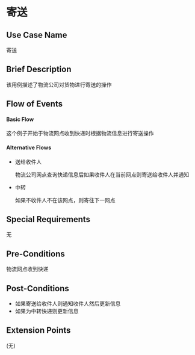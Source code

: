 寄送
========

## Use Case Name

寄送

## Brief Description

该用例描述了物流公司对货物进行寄送的操作

## Flow of Events

#### Basic Flow

这个例子开始于物流网点收到快递时根据物流信息进行寄送操作

#### Alternative Flows

- 送给收件人

	物流公司网点查询快递信息后如果收件人在当前网点则寄送给收件人并通知

- 中转

	如果不收件人不在该网点，则寄往下一网点

## Special Requirements

无

## Pre-Conditions

物流网点收到快递

## Post-Conditions

- 如果寄送给收件人则通知收件人然后更新信息
- 如果为中转快递则更新信息

## Extension Points

(无)
